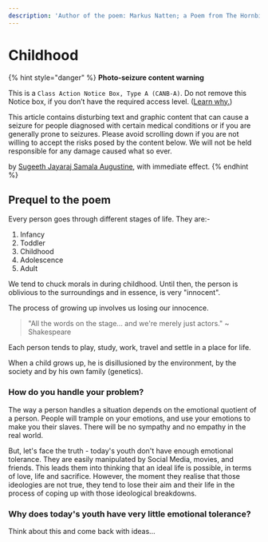 ```yaml
---
description: 'Author of the poem: Markus Natten; a Poem from The Hornbill'
---
```


# Childhood

{% hint style="danger" %}
**Photo-seizure content warning**

This is a `Class Action Notice Box, Type A (CANB-A)`. Do not remove this Notice box, if you don’t have the required access level. ([Learn why.](craftdocs://open?blockId=82E22F22-B1CA-4F7F-AFED-3C5B66B86947\&spaceId=34ae8ebc-d508-7305-20e2-17e06364862c))

This article contains disturbing text and graphic content that can cause a seizure for people diagnosed with certain medical conditions or if you are generally prone to seizures. Please avoid scrolling down if you are not willing to accept the risks posed by the content below. We will not be held responsible for any damage caused what so ever.

by [Sugeeth Jayaraj Samala Augustine](https://app.gitbook.com/u/9Om3tUS42vUVpNcq3eN15t09EZU2), with immediate effect.
{% endhint %}

## Prequel to the poem

Every person goes through different stages of life. They are:-

1. Infancy
2. Toddler
3. Childhood
4. Adolescence
5. Adult

We tend to chuck morals in during childhood. Until then, the person is oblivious to the surroundings and in essence, is very "innocent".

The process of growing up involves us losing our innocence.

> "All the words on the stage… and we're merely just actors." \~ Shakespeare

Each person tends to play, study, work, travel and settle in a place for life.

When a child grows up, he is disillusioned by the environment, by the society and by his own family (genetics).

### How do you handle your problem?

The way a person handles a situation depends on the emotional quotient of a person. People will trample on your emotions, and use your emotions to make you their slaves. There will be no sympathy and no empathy in the real world.

But, let's face the truth - today's youth don't have enough emotional tolerance. They are easily manipulated by Social Media, movies, and friends. This leads them into thinking that an ideal life is possible, in terms of love, life and sacrifice. However, the moment they realise that those ideologies are not true, they tend to lose their aim and their life in the process of coping up with those ideological breakdowns.

### Why does today's youth have very little emotional tolerance?

Think about this and come back with ideas…
